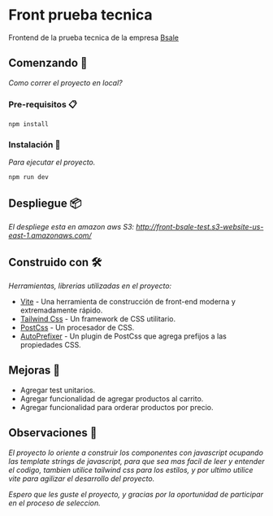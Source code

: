 # Front prueba tecnica

Frontend de la prueba tecnica de la empresa [Bsale](https://www.bsale.cl/)

## Comenzando 🚀


_Como correr el proyecto en local?_


### Pre-requisitos 📋

```
npm install
```

### Instalación 🔧

_Para ejecutar el proyecto._


```
npm run dev
```

## Despliegue 📦

_El despliege esta en amazon aws S3: http://front-bsale-test.s3-website-us-east-1.amazonaws.com/_

## Construido con 🛠️

_Herramientas, librerias utilizadas en el proyecto:_

* [Vite](https://vitejs.dev/) - Una herramienta de construcción de front-end moderna y extremadamente rápido.
* [Tailwind Css](https://tailwindcss.com/) - Un framework de CSS utilitario.
* [PostCss](https://postcss.org/) - Un procesador de CSS.
* [AutoPrefixer](https://autoprefixer.github.io/) - Un plugin de PostCss que agrega prefijos a las propiedades CSS.

## Mejoras 📌

* Agregar test unitarios.
* Agregar funcionalidad de agregar productos al carrito.
* Agregar funcionalidad para orderar productos por precio.

## Observaciones 🎁

_El proyecto lo oriente a construir los componentes con javascript ocupando las template strings de javascript, para que sea mas facil de leer y entender el codigo, tambien utilice tailwind css para los estilos, y por ultimo utilice vite para agilizar el desarrollo del proyecto._

_Espero que les guste el proyecto, y gracias por la oportunidad de participar en el proceso de seleccion._
